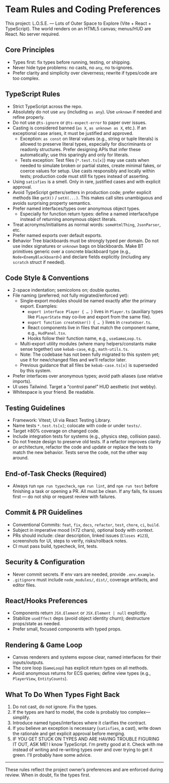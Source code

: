 # Team Rules and Coding Preferences

This project: L.O.S.E. — Lots of Outer Space to Explore (Vite + React + TypeScript). The world renders on an HTML5 canvas; menus/HUD are React. No server required.

## Core Principles

- Types first: fix types before running, testing, or shipping.
- Never hide type problems: no casts, no `any`, no ts‑ignores.
- Prefer clarity and simplicity over cleverness; rewrite if types/code are too complex.

## TypeScript Rules

- Strict TypeScript across the repo.
- Absolutely do not use `any` (including `as any`). Use `unknown` if needed and refine properly.
- Do not use `@ts-ignore` or `@ts-expect-error` to paper over issues.
- Casting is considered banned (`as X`, `as unknown as X`, etc.). If an exceptional case arises, it must be justified and approved.
  - Exception: `as const` on literal values (e.g., string or tuple literals) is allowed to preserve literal types, especially for discriminants or readonly structures. Prefer designing APIs that infer these automatically; use this sparingly and only for literals.
  - Tests exception: Test files (`*.test.ts[x]`) may use casts when needed to simulate broken or partial states, create minimal fakes, or coerce values for setup. Use casts responsibly and locally within tests; production code must still fix types instead of asserting.
- Using `satisfies` is a smell. Only in rare, justified cases and with explicit approval.
- Avoid TypeScript getters/setters in production code; prefer explicit methods like `getX()` / `setX(...)`. This makes call sites unambiguous and avoids surprising property semantics.
- Prefer named interfaces/types over anonymous object types.
  - Especially for function return types: define a named interface/type instead of returning anonymous object literals.
- Treat acronyms/initialisms as normal words: `someHtmlThing`, `JsonParser`, etc.
- Prefer named exports over default exports.
- Behavior Tree blackboards must be strongly typed per domain. Do not use index signatures or `unknown` bags on blackboards. Make BT primitives generic over a concrete blackboard type (e.g., `Node<EnemyBlackboard>`) and declare fields explicitly (including any `scratch` struct if needed).

## Code Style & Conventions

- 2-space indentation; semicolons on; double quotes.
- File naming (preferred; not fully migrated/enforced yet):
  - Single‑export modules should be named exactly after the primary export. Examples:
    - `export interface Player { … }` lives in `Player.ts` (auxiliary types like `PlayerState` may co‑live and export from the same file).
    - `export function createUser() { … }` lives in `createUser.ts`.
    - React components live in files that match the component name, e.g., `HudPanel.tsx`.
    - Hooks follow their function name, e.g., `useGameLoop.ts`.
  - Multi‑export utility modules (where many helpers/constants make sense together) use `kebab-case`, e.g., `math-utils.ts`.
  - Note: The codebase has not been fully migrated to this system yet; use it for new/changed files and we’ll refactor later.
  - Previous guidance that all files be `kebab-case.ts[x]` is superseded by this system.
- Prefer interfaces over anonymous types; avoid path aliases (use relative imports).
- UI uses Tailwind. Target a “control panel” HUD aesthetic (not webby).
- Whitespace is your friend. Be readable.

## Testing Guidelines

- Framework: Vitest; UI via React Testing Library.
- Name tests `*.test.ts[x]`; colocate with code or under `tests/`.
- Target ≥80% coverage on changed code.
- Include integration tests for systems (e.g., physics step, collision pass).
- Do not freeze design to preserve old tests. If a refactor improves clarity or architecture, refactor the code and update or replace the tests to match the new behavior. Tests serve the code, not the other way around.

## End-of-Task Checks (Required)

- Always run `npm run typecheck`, `npm run lint`, and `npm run test` before finishing a task or opening a PR. All must be clean. If any fails, fix issues first — do not ship or request review with failures.

## Commit & PR Guidelines

- Conventional Commits: `feat`, `fix`, `docs`, `refactor`, `test`, `chore`, `ci`, `build`.
- Subject in imperative mood (≤72 chars), optional body with context.
- PRs should include: clear description, linked issues (`Closes #123`), screenshots for UI, steps to verify, risks/rollback notes.
- CI must pass build, typecheck, lint, tests.

## Security & Configuration

- Never commit secrets. If env vars are needed, provide `.env.example`.
- `.gitignore` must include `node_modules/`, `dist/`, coverage artifacts, and editor files.

## React/Hooks Preferences

- Components return `JSX.Element` or `JSX.Element | null` explicitly.
- Stabilize `useEffect` deps (avoid object identity churn); destructure props/state as needed.
- Prefer small, focused components with typed props.

## Rendering & Game Loop

- Canvas renderers and systems expose clear, named interfaces for their inputs/outputs.
- The core loop (`GameLoop`) has explicit return types on all methods.
- Avoid anonymous returns for ECS queries; define view types (e.g., `PlayerView`, `EntityCounts`).

## What To Do When Types Fight Back

1. Do not cast, do not ignore. Fix the types.
2. If the types are hard to model, the code is probably too complex—simplify.
3. Introduce named types/interfaces where it clarifies the contract.
4. If you believe an exception is necessary (`satisfies`, a cast), write down the rationale and get explicit approval before merging.
5. IF YOU GET STUCK ON TYPES AND ARE HAVING TROUBLE FIGURING IT OUT, ASK ME! I know TypeScript. I'm pretty good at it. Check with me instead of writing and re-writing types over and over trying to get it green. I'll probably have some advice.

---

These rules reflect the project owner’s preferences and are enforced during review. When in doubt, fix the types first.
